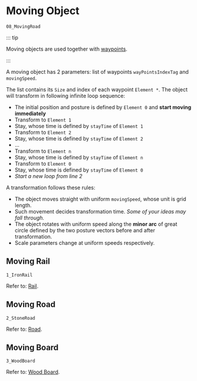 # Moving Object

`08_MovingRoad`

::: tip

Moving objects are used together with [waypoints](/en/glossary/extras.md#路点).

:::

A moving object has 2 parameters: list of waypoints `wayPointsIndexTag` and `movingSpeed`.

The list contains its `Size` and index of each waypoint `Element *`. The object will transform in following infinite loop sequence:

- The initial position and posture is defined by `Element 0` and **start moving immediately**
- Transform to `Element 1`
- Stay, whose time is defined by `stayTime` of `Element 1`
- Transform to `Element 2`
- Stay, whose time is defined by `stayTime` of `Element 2`
- ...
- Transform to `Element n`
- Stay, whose time is defined by `stayTime` of `Element n`
- Transform to `Element 0`
- Stay, whose time is defined by `stayTime` of `Element 0`
- _Start a new loop from line 2_

A transformation follows these rules:

- The object moves straight with uniform `movingSpeed`, whose unit is grid length.
- Such movement decides transformation time. _Some of your ideas may fall through._
- The object rotates with uniform speed along the **minor arc** of great circle defined by the two posture vectors before and after transformation.
- Scale parameters change at uniform speeds respectively.

## Moving Rail

`1_IronRail`

Refer to: [Rail](/en/glossary/iron-rail.md).

## Moving Road

`2_StoneRoad`

Refer to: [Road](/en/glossary/stone-road.md).

## Moving Board

`3_WoodBoard`

Refer to: [Wood Board](/en/glossary/wood-board.md).
